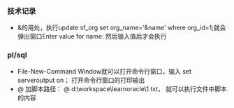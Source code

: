 ### 技术记录
- &的用处，执行update sf_org set org_name='&name' where org_id=1;就会弹出窗口Enter value for name: 然后输入值后才会执行


### pl/sql 
- File-New-Command Window就可以打开命令行窗口，输入 set serveroutput on； 打开命令行窗口的打印输出
- @ 加脚本路径： @ d:\workspace\learnoracle\1.txt， 就可以执行文件中脚本的内容
